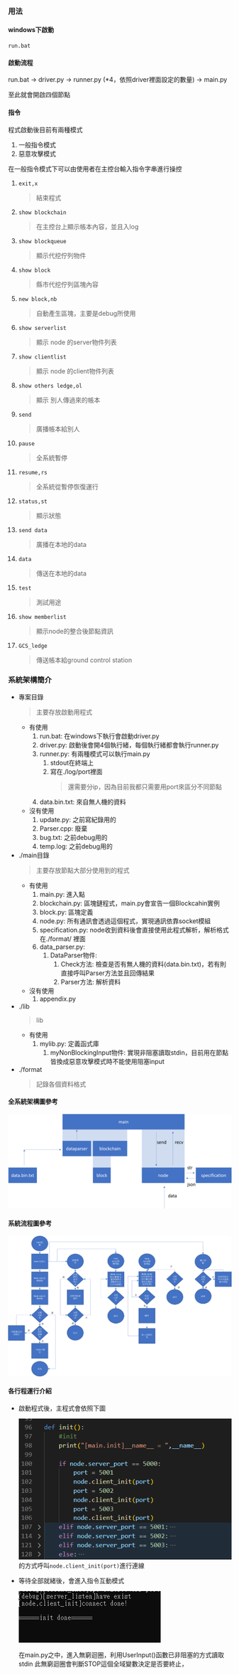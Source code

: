 ### 用法

#### windows下啟動

```bat=
run.bat
```

#### 啟動流程

run.bat -> driver.py -> runner.py (*4，依照driver裡面設定的數量) -> main.py

至此就會開啟四個節點

#### 指令

程式啟動後目前有兩種模式
1. 一般指令模式
2. 惡意攻擊模式

在一般指令模式下可以由使用者在主控台輸入指令字串進行操控
    
1. `exit,x`
    > 結束程式
2. `show blockchain`
    > 在主控台上顯示帳本內容，並且入log
3. `show blockqueue`
    > 顯示代挖佇列物件
4. `show block`
    > 縣市代挖佇列區塊內容
5. `new block,nb`
    > 自動產生區塊，主要是debug所使用
6. `show serverlist`
    > 顯示 node 的server物件列表
7. `show clientlist`
    > 顯示 node 的client物件列表
8. `show others ledge,ol`
    > 顯示 別人傳過來的帳本
9. `send`
    > 廣播帳本給別人
10. `pause`
    > 全系統暫停
11. `resume,rs`
    > 全系統從暫停恢復運行
12. `status,st`
    > 顯示狀態
13. `send data`
    > 廣播在本地的data
14. `data`
    > 傳送在本地的data
15. `test`
    > 測試用途
16. `show memberlist`
    > 顯示node的整合後節點資訊
17. `GCS_ledge`
    > 傳送帳本給ground control station



### 系統架構簡介

* 專案目錄
    > 主要存放啟動用程式
    * 有使用
        1. run.bat: 在windows下執行會啟動driver.py
        2. driver.py: 啟動後會開4個執行緒，每個執行緒都會執行runner.py
        3. runner.py: 有兩種模式可以執行main.py
            1. stdout在終端上
            2. 寫在./log/port裡面
                > 還需要分ip，因為目前我都只需要用port來區分不同節點
        4. data.bin.txt: 來自無人機的資料
    * 沒有使用
        1. update.py: 之前寫紀錄用的
        2. Parser.cpp: 廢棄
        3. bug.txt: 之前debug用的
        4. temp.log: 之前debug用的
* ./main目錄
    > 主要存放節點大部分使用到的程式
    * 有使用
        1. main.py: 進入點
        2. blockchain.py: 區塊鏈程式，main.py會宣告一個Blockcahin實例
        3. block.py: 區塊定義
        4. node.py: 所有通訊會透過這個程式，實現通訊依靠socket模組 
        5. specification.py: node收到資料後會直接使用此程式解析，解析格式在./format/ 裡面
        6. data_parser.py:
            1. DataParser物件:
                1. Check方法: 檢查是否有無人機的資料(data.bin.txt)，若有則直接呼叫Parser方法並且回傳結果
                2. Parser方法: 解析資料
    * 沒有使用
        1. appendix.py
* ./lib
    > lib
    * 有使用
        1. mylib.py: 定義函式庫
            1. myNonBlockingInput物件: 實現非阻塞讀取stdin，目前用在節點皆換成惡意攻擊模式時不能使用阻塞input
* ./format
    > 記錄各個資料格式

#### 全系統架構圖參考

![](img/img1.png)

#### 系統流程圖參考

![](img/img2.png)

#### 各行程運行介紹

* 啟動程式後，主程式會依照下圖

    ![](img/code1.png)
    的方式呼叫`node.client_init(port)`進行連線

* 等待全部就緒後，會進入指令互動模式
    
    ![](img/cmd1.png)

    在main.py之中，進入無窮迴圈，利用UserInput()函數已非阻塞的方式讀取stdin
    此無窮迴圈會判斷STOP這個全域變數決定是否要終止，



